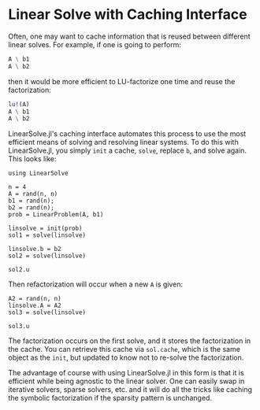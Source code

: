 # Linear Solve with Caching Interface

Often, one may want to cache information that is reused between different
linear solves. For example, if one is going to perform:

```julia
A \ b1
A \ b2
```

then it would be more efficient to LU-factorize one time and reuse the factorization:

```julia
lu!(A)
A \ b1
A \ b2
```

LinearSolve.jl's caching interface automates this process to use the most efficient
means of solving and resolving linear systems. To do this with LinearSolve.jl,
you simply `init` a cache, `solve`, replace `b`, and solve again. This looks like:

```@example linsys2
using LinearSolve

n = 4
A = rand(n, n)
b1 = rand(n);
b2 = rand(n);
prob = LinearProblem(A, b1)

linsolve = init(prob)
sol1 = solve(linsolve)
```

```@example linsys2
linsolve.b = b2
sol2 = solve(linsolve)

sol2.u
```

Then refactorization will occur when a new `A` is given:

```@example linsys2
A2 = rand(n, n)
linsolve.A = A2
sol3 = solve(linsolve)

sol3.u
```

The factorization occurs on the first solve, and it stores the factorization in
the cache. You can retrieve this cache via `sol.cache`, which is the same object
as the `init`, but updated to know not to re-solve the factorization.

The advantage of course with using LinearSolve.jl in this form is that it is
efficient while being agnostic to the linear solver. One can easily swap in
iterative solvers, sparse solvers, etc. and it will do all the tricks like
caching the symbolic factorization if the sparsity pattern is unchanged.
